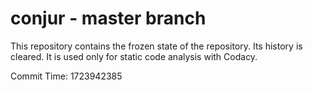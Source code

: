 # conjur - master branch

This repository contains the frozen state of the repository.
Its history is cleared. It is used only for static code
analysis with Codacy.

Commit Time: 1723942385